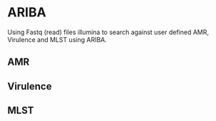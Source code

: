 # ARIBA 
Using Fastq (read) files illumina to search against user defined AMR, Virulence and MLST using ARIBA.

## AMR

## Virulence 

## MLST

